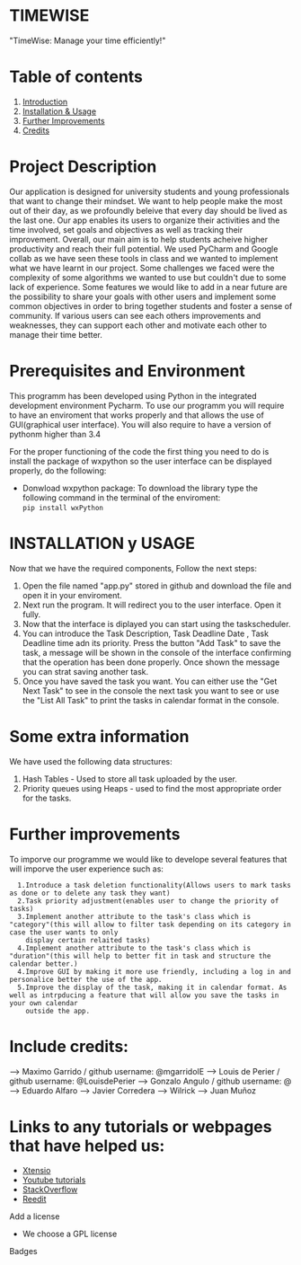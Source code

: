 


# TIMEWISE
"TimeWise: Manage your time efficiently!"

# Table of contents
1. [Introduction](#introduction)
2. [Installation & Usage](#Installation-&-Usage)
3. [Further Improvements](#Further-Improvements)
4. [Credits](#credits)

# Project Description
Our application is designed for university students and young professionals that want to change their mindset. We want to help people make the most out of their day, as we profoundly beleive that every day should be lived as the last one. Our app enables its users to organize their activities and the time involved, set goals and objectives as well as tracking their improvement. Overall, our main aim is to help students acheive higher productivity and reach their full potential. We used PyCharm and Google collab as we have seen these tools in class and we wanted to implement what we have learnt in our project. Some challenges we faced were the complexity of some algorithms we wanted to use but couldn't due to some lack of experience. Some features we would like to add in a near future are the possibility to share your goals with other users and implement some common objectives in order to bring together students and foster a sense of community. If various users can see each others improvements and weaknesses, they can support each other and motivate each other to manage their time better.  

# Prerequisites and Environment
This programm has been developed using Python in the integrated development environment Pycharm. To use our programm you will require to have an enviroment that works properly and that allows the use of GUI(graphical user interface). You will also require to have a version of pythonm higher than 3.4

For the proper functioning of the code the first thing you need to do is install the package of wxpython so the user interface can be displayed properly, do the following:
  - Donwload wxpython package:
To download the library type the following command in the terminal of the enviroment:  
    ```pip install wxPython ``` 
  
# INSTALLATION y USAGE

Now that we have the required components, Follow the next steps:

 1. Open the file named "app.py" stored in github and download the file and open it in your enviroment.
 2. Next run the program. It will redirect you to the user interface. Open it fully.
 3. Now that the interface is diplayed you can start using the taskscheduler.
 4. You can introduce the Task Description, Task Deadline Date , Task Deadline time adn its priority. Press the button "Add Task" to save the task, a message will be shown in the console of the interface confirming that the operation has been done properly. Once shown the message you can strat saving another task.
 5. Once you have saved the task you want. You can either use the "Get Next Task" to see in the console the next task you want to see or use the "List All Task" to print the tasks in calendar format in the console. 
 

# Some extra information
We have used the following data structures:

  1. Hash Tables - Used to store all task uploaded by the user. 
  2. Priority queues using Heaps - used to find the most appropriate order for the tasks.  

# Further improvements

To imporve our programme we would like to develope several features that will imporve the user experience such as:

      1.Introduce a task deletion functionality(Allows users to mark tasks as done or to delete any task they want)
      2.Task priority adjustment(enables user to change the priority of tasks)
      3.Implement another attribute to the task's class which is "category"(this will allow to filter task depending on its category in case the user wants to only 
        display certain relaited tasks)
      4.Implement another attribute to the task's class which is "duration"(this will help to better fit in task and structure the calendar better.)
      4.Improve GUI by making it more use friendly, including a log in and personalice better the use of the app.
      5.Improve the display of the task, making it in calendar format. As well as intrpducing a feature that will allow you save the tasks in your own calendar 
        outside the app. 


# Include credits:

--> Maximo Garrido /  github username: @mgarridoIE
--> Louis de Perier / github username: @LouisdePerier
--> Gonzalo Angulo /  github username: @
--> Eduardo Alfaro
--> Javier Corredera
--> Wilrick
--> Juan Muñoz

# Links to any tutorials or webpages that have helped us:
- [Xtensio](https://xtensio.com/)
- [Youtube tutorials](https://www.youtube.com/)
- [StackOverflow](https://stackoverflow.com/)
- [Reedit](https://www.reddit.com/)

Add a license
- We choose a GPL license

Badges
